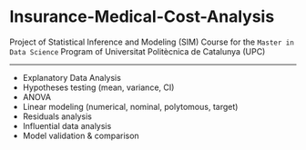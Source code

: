 # Insurance-Medical-Cost-Analysis
Project of Statistical Inference and Modeling (SIM) Course for the `Master in Data Science` Program of Universitat Politècnica de Catalunya (UPC)
***
* Explanatory Data Analysis
* Hypotheses testing (mean, variance, CI)
* ANOVA
* Linear modeling (numerical, nominal, polytomous, target)
* Residuals analysis
* Influential data analysis
* Model validation & comparison
